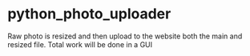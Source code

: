 # python_photo_uploader
Raw photo is resized and then upload to the website both the main and resized file. Total work will be done in a GUI 
